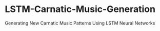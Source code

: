 # LSTM-Carnatic-Music-Generation
Generating New Carnatic Music Patterns Using LSTM Neural Networks 

